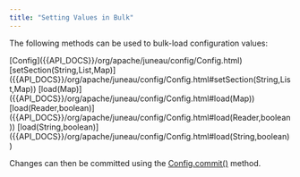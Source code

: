 ```yaml
---
title: "Setting Values in Bulk"
---
```


The following methods can be used to bulk-load configuration values:

<tree>
<node-0><java-class>[Config]({{API_DOCS}}/org/apache/juneau/config/Config.html)</java-class></node-0>
<node-1><java-method>[setSection(String,List,Map)]({{API_DOCS}}/org/apache/juneau/config/Config.html#setSection(String,List,Map))</java-method></node-1>
<node-1><java-method>[load(Map)]({{API_DOCS}}/org/apache/juneau/config/Config.html#load(Map))</java-method></node-1>
<node-1><java-method>[load(Reader,boolean)]({{API_DOCS}}/org/apache/juneau/config/Config.html#load(Reader,boolean))</java-method></node-1>
<node-1><java-method>[load(String,boolean)]({{API_DOCS}}/org/apache/juneau/config/Config.html#load(String,boolean))</java-method></node-1>
</tree>

Changes can then be committed using the [Config.commit()]({{API_DOCS}}/org/apache/juneau/config/Config.html#commit())
method.
